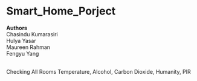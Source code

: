 # Smart_Home_Porject<br>
**Authors**<br>
Chasindu Kumarasiri <br>
Hulya Yasar <br>
Maureen Rahman <br>
Fengyu Yang<br>
<br>

Checking All Rooms Temperature, Alcohol, Carbon Dioxide, Humanity, PIR
